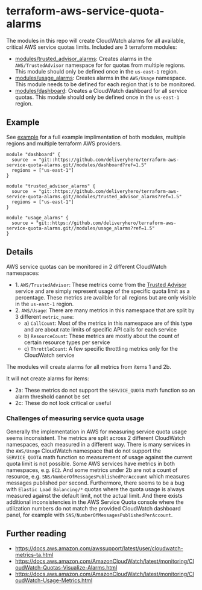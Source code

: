 # terraform-aws-service-quota-alarms

The modules in this repo will create CloudWatch alarms for all available, critical AWS service quotas limits. Included are 3 terraform modules:

- [modules/trusted_advisor_alarms](modules/trusted_advisor_alarms): Creates alarms in the `AWS/TrustedAdvisor` namespace for for quotas from multiple regions. This module should only be defined once in the `us-east-1` region.
- [modules/usage_alarms](modules/usage_alarms): Creates alarms in the `AWS/Usage` namespace. This module needs to be defined for each region that is to be monitored.
- [modules/dashboard](modules/dashboard): Creates a CloudWatch dashboard for all service quotas. This module should only be defined once in the `us-east-1` region.

## Example

See [example](example) for a full example implimentation of both modules, multiple regions and multiple terraform AWS providers.

```hcl
module "dashboard" {
  source  = "git::https://github.com/deliveryhero/terraform-aws-service-quota-alarms.git//modules/dashboard?ref=1.5"
  regions = ["us-east-1"]
}

module "trusted_advisor_alarms" {
  source  = "git::https://github.com/deliveryhero/terraform-aws-service-quota-alarms.git//modules/trusted_advisor_alarms?ref=1.5"
  regions = ["us-east-1"]
}

module "usage_alarms" {
  source = "git::https://github.com/deliveryhero/terraform-aws-service-quota-alarms.git//modules/usage_alarms?ref=1.5"
}
```

## Details

AWS service quotas can be monitored in 2 different CloudWatch namespaces:

* 1\. `AWS/TrustedAdvisor`: These metrics come from the [Trusted Advisor](https://aws.amazon.com/premiumsupport/technology/trusted-advisor/) service and are simply represent usage of the specific quota limit as a percentage. These metrics are availble for all regions but are only visible in the `us-east-1` region.
* 2\. `AWS/Usage`: There are many metrics in this namespace that are split by 3 different `metric_name`:
  * a) `CallCount`: Most of the metrics in this namespace are of this type and are about rate limits of specific API calls for each service
  * b) `ResourceCount`: These metrics are mostly about the count of certain resource types per service
  * c) `ThrottleCount`: A few specific throttling metrics only for the CloudWatch service

The modules will create alarms for all metrics from items 1 and 2b.

It will not create alarms for items:

- 2a: These metrics do not support the `SERVICE_QUOTA` math function so an alarm threshold cannot be set
- 2c: These do not look critical or useful

### Challenges of measuring service quota usage

Generally the implementation in AWS for measuring service quota usage seems inconsistent. The metrics are split across 2 different CloudWatch namespaces, each measured in a different way. There is many services in the `AWS/Usage` CloudWatch namespace that do not support the `SERVICE_QUOTA` math function so measurement of usage against the current quota limit is not possible. Some AWS services have metrics in both namespaces, e.g. `EC2`. And some metrics under 2b are not a count of resource, e.g. `SNS/NumberOfMessagesPublishedPerAccount` which measures messages published per second. Furthermore, there seems to be a bug with `Elastic Load Balancing/*` quotas where the quota usage is always measured against the default limit, not the actual limit. And there exists additional inconsistencies in the AWS Service Quota console where the utilization numbers do not match the provided CloudWatch dashboard panel, for example with `SNS/NumberOfMessagesPublishedPerAccount`.

## Further reading

- https://docs.aws.amazon.com/awssupport/latest/user/cloudwatch-metrics-ta.html
- https://docs.aws.amazon.com/AmazonCloudWatch/latest/monitoring/CloudWatch-Quotas-Visualize-Alarms.html
- https://docs.aws.amazon.com/AmazonCloudWatch/latest/monitoring/CloudWatch-Usage-Metrics.html
